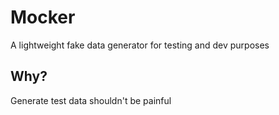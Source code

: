 # Mocker

A lightweight fake data generator for testing and dev purposes

## Why?

Generate test data shouldn't be painful
